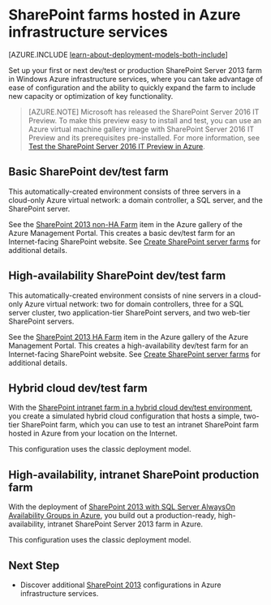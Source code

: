 <properties
	pageTitle="SharePoint Server 2013 farms in Azure | Windows Azure"
	description="Find the articles that describe how to set up a dev/test environment or a production SharePoint Server 2013 farm in Windows Azure."
	documentationCenter=""
	services="virtual-machines"
	authors="JoeDavies-MSFT"
	manager="timlt"
	editor=""
	tags="azure-service-management,azure-resource-manager"/>

<tags
	ms.service="virtual-machines"
	ms.date="01/21/2016"
	wacn.date=""/>

# SharePoint farms hosted in Azure infrastructure services

[AZURE.INCLUDE [learn-about-deployment-models-both-include](../includes/learn-about-deployment-models-both-include.md)]

Set up your first or next dev/test or production SharePoint Server 2013 farm in Windows Azure infrastructure services, where you can take advantage of ease of configuration and the ability to quickly expand the farm to include new capacity or optimization of key functionality.

> [AZURE.NOTE] Microsoft has released the SharePoint Server 2016 IT Preview. To make this preview easy to install and test, you can use an Azure virtual machine gallery image with SharePoint Server 2016 IT Preview and its prerequisites pre-installed. For more information, see [Test the SharePoint Server 2016 IT Preview in Azure](https://azure.microsoft.com/blog/test-sharepoint-server-2016-it-preview-4/).

## Basic SharePoint dev/test farm

This automatically-created environment consists of three servers in a cloud-only Azure virtual network: a domain controller, a SQL server, and the SharePoint server.

See the [SharePoint 2013 non-HA Farm](https://azure.microsoft.com/marketplace/partners/sharepoint2013/sharepoint2013farmsharepoint2013-nonha/) item in the Azure gallery of the Azure Management Portal. This creates a basic dev/test farm for an Internet-facing SharePoint website. See [Create SharePoint server farms](/documentation/articles/virtual-machines-sharepoint-farm-azure-preview) for additional details.


## High-availability SharePoint dev/test farm

This automatically-created environment consists of nine servers in a cloud-only Azure virtual network: two for domain controllers, three for a SQL server cluster, two application-tier SharePoint servers, and two web-tier SharePoint servers.

See the [SharePoint 2013 HA Farm](https://azure.microsoft.com/marketplace/partners/sharepoint2013/sharepoint2013farmsharepoint2013-ha/) item in the Azure gallery of the Azure Management Portal. This creates a high-availability dev/test farm for an Internet-facing SharePoint website. See [Create SharePoint server farms](/documentation/articles/virtual-machines-sharepoint-farm-azure-preview) for additional details.

## Hybrid cloud dev/test farm

With the [SharePoint intranet farm in a hybrid cloud dev/test environment](/documentation/articles/virtual-networks-setup-sharepoint-hybrid-cloud-testing), you create a simulated hybrid cloud configuration that hosts a simple, two-tier SharePoint farm, which you can use to test an intranet SharePoint farm hosted in Azure from your location on the Internet.

This configuration uses the classic deployment model.

## High-availability, intranet SharePoint production farm

With the deployment of [SharePoint 2013 with SQL Server AlwaysOn Availability Groups in Azure](/documentation/articles/virtual-machines-workload-intranet-sharepoint-overview), you build out a production-ready, high-availability, intranet SharePoint Server 2013 farm in Azure.

This configuration uses the classic deployment model.

## Next Step

- Discover additional [SharePoint 2013](https://technet.microsoft.com/zh-cn/library/dn635309.aspx) configurations in Azure infrastructure services.
